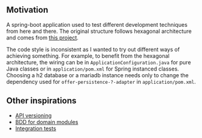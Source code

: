 ## Motivation

A spring-boot application used to test different development techniques from here and there.
The original structure follows hexagonal architecture and comes from [this project](https://github.com/gshaw-pivotal/spring-hexagonal-example).

The code style is inconsistent as I wanted to try out different ways of achieving something.
For example, to benefit from the hexagonal architecture, the wiring can be in `ApplicationConfiguration.java` for pure Java classes or in `application/pom.xml` for Spring instanced classes.
Choosing a h2 database or a mariadb instance needs only to change the dependency used for `offer-persistence-?-adapter` in `application/pom.xml`.

## Other inspirations

- [API versioning](https://medium.com/@XenoSnowFox/youre-thinking-about-api-versioning-in-the-wrong-way-6c656c1c516b)
- [BDD for domain modules](https://cucumber.io/)
- [Integration tests](https://www.testcontainers.org/)

